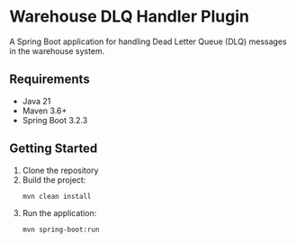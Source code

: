 # Warehouse DLQ Handler Plugin

A Spring Boot application for handling Dead Letter Queue (DLQ) messages in the warehouse system.

## Requirements

- Java 21
- Maven 3.6+
- Spring Boot 3.2.3

## Getting Started

1. Clone the repository
2. Build the project:
   ```bash
   mvn clean install
   ```
3. Run the application:
   ```bash
   mvn spring-boot:run
   ```